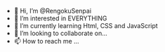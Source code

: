 - 👋 Hi, I’m @RengokuSenpai
- 👀 I’m interested in EVERYTHING
- 🌱 I’m currently learning Html, CSS and JavaScript
- 💞️ I’m looking to collaborate on...
- 📫 How to reach me ...

<!---
RengokuSenpai/RengokuSenpai is a ✨ special ✨ repository because its `README.md` (this file) appears on your GitHub profile.
You can click the Preview link to take a look at your changes.
--->
